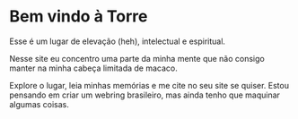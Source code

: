 # Bem vindo à Torre

Esse é um lugar de elevação (heh), intelectual e espiritual.

Nesse site eu concentro uma parte da minha mente que não consigo manter na minha cabeça limitada de macaco.

Explore o lugar, leia minhas memórias e me cite no seu site se quiser. Estou pensando em criar um webring brasileiro, mas ainda tenho que maquinar algumas coisas.


